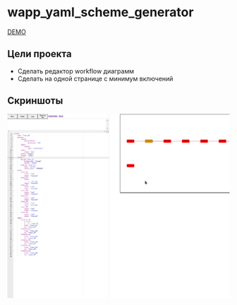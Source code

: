 # wapp_yaml_scheme_generator

[DEMO](https://hightemp.github.io/wapp-yaml-scheme-generator/index.html)

## Цели проекта

- Сделать редактор workflow диаграмм
- Сделать на одной странице с минимум включений

## Скриншоты

![](screenshots/Screenshot_20220125_134218.png)